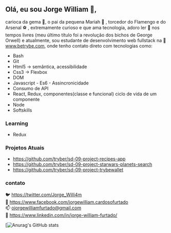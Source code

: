 ## Olá, eu sou Jorge William 👋,
carioca da gema 🍳, o pai da pequena Mariah 🍼 , torcedor do Flamengo e do Arsenal ⚽ , extremamente curioso e que ama tecnologia, adoro ler 📖 nos tempos livres (meu último título foi a revolução dos bichos de George Orwell) e
atualmente, sou estudante de desenvolvimento web fullstack na 🔗 www.betrybe.com, onde tenho contato direto com tecnologias como:
- Bash
- Git
- Html5 -> semântica, acessibilidade
- Css3 -> Flexbox
- DOM
- Javascript - Es6 - Assincronicidade
- Consumo de API
- React, Redux, componentes(classe e funcional) ciclo de vida de um componente
- Node
- Softskills

### Learning
- Redux

### Projetos Atuais
- https://github.com/tryber/sd-09-project-recipes-app
- https://github.com/tryber/sd-09-project-starwars-planets-search
- https://github.com/tryber/sd-09-project-trybewallet



### contato
🐦 https://twitter.com/Jorge_Willi4m  
🔄 https://www.facebook.com/jorgewilliam.cardosofurtado  
📫 ojorgewilliamfurtado@gmail.com    
🔗 https://www.linkedin.com/in/jorge-william-furtado/  




<!--
**Jorge-William/Jorge-William** is a ✨ _special_ ✨ repository because its `README.md` (this file) appears on your GitHub profile.

Here are some ideas to get you started:

- 🔭 I’m currently working on ...
- 🌱 I’m currently learning ...
- 👯 I’m looking to collaborate on ...
- 🤔 I’m looking for help with ...
- 💬 Ask me about ...

- 😄 Pronouns: ...
- ⚡ Fun fact: ...
-->
[![Anurag's GitHub stats](https://github-readme-stats.vercel.app/api?username=jorge-william)
 
